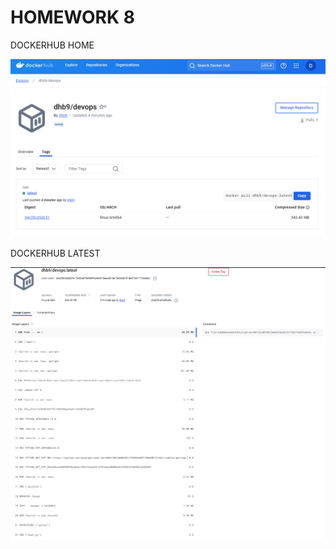 # HOMEWORK 8

DOCKERHUB HOME

![Home](images/dockerhubHome.png)

DOCKERHUB LATEST

![Latest](images/latest.png)
